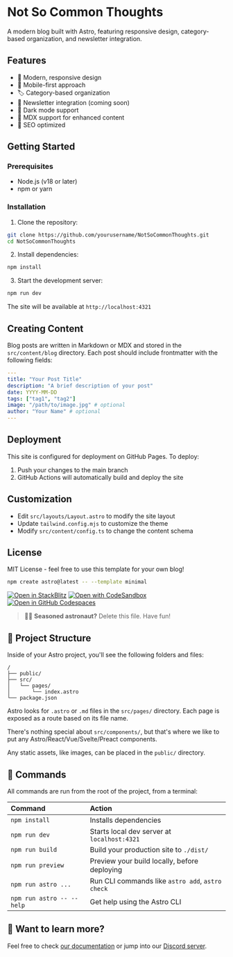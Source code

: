 # Not So Common Thoughts

A modern blog built with Astro, featuring responsive design, category-based organization, and newsletter integration.

## Features

- 🎨 Modern, responsive design
- 📱 Mobile-first approach
- 🏷️ Category-based organization
- 📧 Newsletter integration (coming soon)
- 🌙 Dark mode support
- 📝 MDX support for enhanced content
- 🎯 SEO optimized

## Getting Started

### Prerequisites

- Node.js (v18 or later)
- npm or yarn

### Installation

1. Clone the repository:
```bash
git clone https://github.com/yourusername/NotSoCommonThoughts.git
cd NotSoCommonThoughts
```

2. Install dependencies:
```bash
npm install
```

3. Start the development server:
```bash
npm run dev
```

The site will be available at `http://localhost:4321`

## Creating Content

Blog posts are written in Markdown or MDX and stored in the `src/content/blog` directory. Each post should include frontmatter with the following fields:

```yaml
---
title: "Your Post Title"
description: "A brief description of your post"
date: YYYY-MM-DD
tags: ["tag1", "tag2"]
image: "/path/to/image.jpg" # optional
author: "Your Name" # optional
---
```

## Deployment

This site is configured for deployment on GitHub Pages. To deploy:

1. Push your changes to the main branch
2. GitHub Actions will automatically build and deploy the site

## Customization

- Edit `src/layouts/Layout.astro` to modify the site layout
- Update `tailwind.config.mjs` to customize the theme
- Modify `src/content/config.ts` to change the content schema

## License

MIT License - feel free to use this template for your own blog!

```sh
npm create astro@latest -- --template minimal
```

[![Open in StackBlitz](https://developer.stackblitz.com/img/open_in_stackblitz.svg)](https://stackblitz.com/github/withastro/astro/tree/latest/examples/minimal)
[![Open with CodeSandbox](https://assets.codesandbox.io/github/button-edit-lime.svg)](https://codesandbox.io/p/sandbox/github/withastro/astro/tree/latest/examples/minimal)
[![Open in GitHub Codespaces](https://github.com/codespaces/badge.svg)](https://codespaces.new/withastro/astro?devcontainer_path=.devcontainer/minimal/devcontainer.json)

> 🧑‍🚀 **Seasoned astronaut?** Delete this file. Have fun!

## 🚀 Project Structure

Inside of your Astro project, you'll see the following folders and files:

```text
/
├── public/
├── src/
│   └── pages/
│       └── index.astro
└── package.json
```

Astro looks for `.astro` or `.md` files in the `src/pages/` directory. Each page is exposed as a route based on its file name.

There's nothing special about `src/components/`, but that's where we like to put any Astro/React/Vue/Svelte/Preact components.

Any static assets, like images, can be placed in the `public/` directory.

## 🧞 Commands

All commands are run from the root of the project, from a terminal:

| Command                   | Action                                           |
| :------------------------ | :----------------------------------------------- |
| `npm install`             | Installs dependencies                            |
| `npm run dev`             | Starts local dev server at `localhost:4321`      |
| `npm run build`           | Build your production site to `./dist/`          |
| `npm run preview`         | Preview your build locally, before deploying     |
| `npm run astro ...`       | Run CLI commands like `astro add`, `astro check` |
| `npm run astro -- --help` | Get help using the Astro CLI                     |

## 👀 Want to learn more?

Feel free to check [our documentation](https://docs.astro.build) or jump into our [Discord server](https://astro.build/chat).
